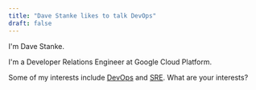 ```yaml
---
title: "Dave Stanke likes to talk DevOps"
draft: false
---
```


I'm Dave Stanke. 

I'm a Developer Relations Engineer at Google Cloud Platform.

Some of my interests include [DevOps](https://cloud.google.com/devops/) and [SRE](https://google.com/sre). What are your interests?
